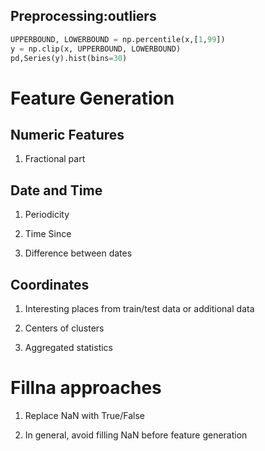 ## Preprocessing:outliers

```python
UPPERBOUND, LOWERBOUND = np.percentile(x,[1,99])
y = np.clip(x, UPPERBOUND, LOWERBOUND)
pd,Series(y).hist(bins=30)
```

# Feature Generation

## Numeric Features

1. Fractional part

## Date and Time

1. Periodicity

2. Time Since

3. Difference between dates


## Coordinates

1. Interesting places from train/test data or additional data

2. Centers of clusters

3. Aggregated statistics

# Fillna approaches

1. Replace NaN with True/False

2. In general, avoid filling NaN before feature generation